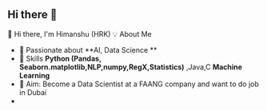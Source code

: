 ## Hi there 👋

👋 Hi there, I'm Himanshu (HRK)
💡 About Me
- 🚀 Passionate about **AI, Data Science **
- 🌱 Skills **Python (Pandas, Seaborn.matplotlib,NLP,numpy,RegX,Statistics)** ,Java,C **Machine Learning**
- 🎯 Aim: Become a Data Scientist at a FAANG company and want to do job in Dubai
- 
